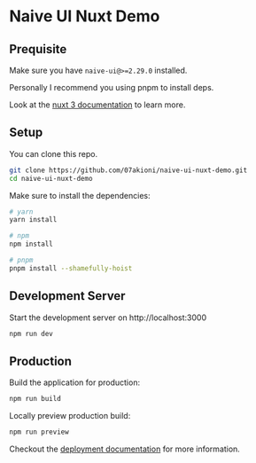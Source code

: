 # Naive UI Nuxt Demo

## Prequisite

Make sure you have `naive-ui@>=2.29.0` installed.

Personally I recommend you using pnpm to install deps.

Look at the [nuxt 3 documentation](https://v3.nuxtjs.org) to learn more.

## Setup

You can clone this repo.

```bash
git clone https://github.com/07akioni/naive-ui-nuxt-demo.git
cd naive-ui-nuxt-demo
```

Make sure to install the dependencies:

```bash
# yarn
yarn install

# npm
npm install

# pnpm
pnpm install --shamefully-hoist
```

## Development Server

Start the development server on http://localhost:3000

```bash
npm run dev
```

## Production

Build the application for production:

```bash
npm run build
```

Locally preview production build:

```bash
npm run preview
```

Checkout the [deployment documentation](https://v3.nuxtjs.org/docs/deployment) for more information.
